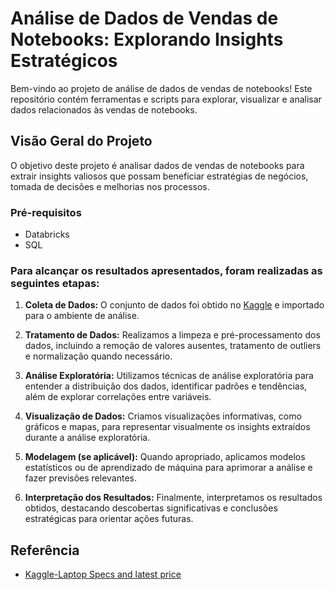 
#  Análise de Dados de Vendas de Notebooks: Explorando Insights Estratégicos

Bem-vindo ao projeto de análise de dados de vendas de notebooks! Este repositório contém ferramentas e scripts para explorar, visualizar e analisar dados relacionados às vendas de notebooks.

## Visão Geral do Projeto

O objetivo deste projeto é analisar dados de vendas de notebooks para extrair insights valiosos que possam beneficiar estratégias de negócios, tomada de decisões e melhorias nos processos.

### Pré-requisitos

- Databricks
- SQL

### Para alcançar os resultados apresentados, foram realizadas as seguintes etapas:

1. **Coleta de Dados:** O conjunto de dados foi obtido no [Kaggle](https://www.kaggle.com/datasets/kuchhbhi/latest-laptop-price-list) e importado para o ambiente de análise.

2. **Tratamento de Dados:** Realizamos a limpeza e pré-processamento dos dados, incluindo a remoção de valores ausentes, tratamento de outliers e normalização quando necessário.

3. **Análise Exploratória:** Utilizamos técnicas de análise exploratória para entender a distribuição dos dados, identificar padrões e tendências, além de explorar correlações entre variáveis.

4. **Visualização de Dados:** Criamos visualizações informativas, como gráficos e mapas, para representar visualmente os insights extraídos durante a análise exploratória.

5. **Modelagem (se aplicável):** Quando apropriado, aplicamos modelos estatísticos ou de aprendizado de máquina para aprimorar a análise e fazer previsões relevantes.

6. **Interpretação dos Resultados:** Finalmente, interpretamos os resultados obtidos, destacando descobertas significativas e conclusões estratégicas para orientar ações futuras.

   
## Referência

 - [Kaggle-Laptop Specs and latest price](https://awesomeopensource.com/project/elangosundar/awesome-README-templates)
